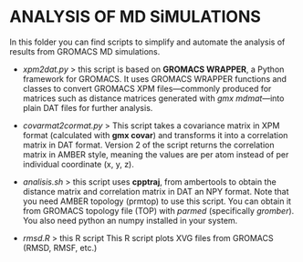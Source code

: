 # ANALYSIS OF MD SiMULATIONS

In this folder you can find scripts to simplify and automate the analysis of results from GROMACS MD simulations.

- *xpm2dat.py* > this script is based on **GROMACS WRAPPER**, a Python framework for GROMACS. It uses GROMACS WRAPPER functions and classes to convert GROMACS XPM files—commonly produced for matrices such as distance matrices generated with *gmx mdmat*—into plain DAT files for further analysis.
- *covarmat2cormat.py* > This script takes a covariance matrix in XPM format (calculated with **gmx covar**) and transforms it into a correlation matrix in DAT format. Version 2 of the script returns the correlation matrix in AMBER style, meaning the values are per atom instead of per individual coordinate (x, y, z). 

- *analisis.sh* > this script uses **cpptraj**, from ambertools to obtain the distance matrix and correlation matrix in DAT an NPY format. Note that you need AMBER topology (prmtop) to use this script. You can obtain it from GROMACS topology file (TOP) with *parmed* (specifically *gromber*). You also need python an numpy installed in your system.

- *rmsd.R* > this R script This R script plots XVG files from GROMACS (RMSD, RMSF, etc.)
